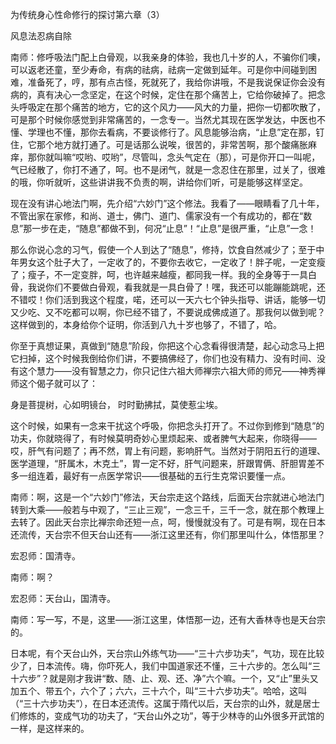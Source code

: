 为传统身心性命修行的探讨第六章（3）

风息法忍病自除

南师：修呼吸法门配上白骨观，以我亲身的体验，我也几十岁的人，不骗你们噢，可以返老还童，至少寿命，有病的祛病，祛病一定做到延年。可是你中间碰到困难，准备死了，哼，那有点古怪，死就死了，我给你讲哦，不是我说保证你会没有病的，真有决心一念坚定，在这个时候，定住在那个痛苦上，它给你破掉了。把念头呼吸定在那个痛苦的地方，它的这个风力——风大的力量，把你一切都吹散了，可是那个时候你感觉到非常痛苦的，一念专一。当然尤其现在医学发达，中医也不懂、学理也不懂，那你去看病，不要谈修行了。风息能够治病，“止息”定在那，钉住，它那个地方就打通了。可是话那么说唉，很苦的，非常苦啊，那个酸痛胀麻痒，那你就叫嘛“哎哟、哎哟”，尽管叫，念头气定在（那），可是你开口一叫呢，气已经散了，你打不通了，呵。也不是闭气，就是一念忍住在那里，过关了，很难的哦，你听就听，这些讲讲我不负责的啊，讲给你们听，可是能够这样坚定。

现在没有讲心地法门啊，先介绍“六妙门”这个修法。我看了——眼睛看了几十年，不管出家在家修，和尚、道士，佛门、道门、儒家没有一个有成功的，都在“数息”那一步在走，“随息”都做不到，何况“止息”！“止息”是很严重，“止息”一念！

那么你说心念的习气，假使一个人到达了“随息”，修持，饮食自然减少了；至于中年男女这个肚子大了，一定收了的，不要你去收它，一定收了！胖子呢，一定变瘦了；瘦子，不一定变胖，呵，也许越来越瘦，都同我一样。我的全身等于一具白骨，我说你们不要做白骨观，看我就是一具白骨了！嘿，我还可以能蹦能跳呢，还不错哎！你们活到我这个程度，喏，还可以一天六七个钟头指导、讲话，能够一切又少吃、又不吃都可以啊，你已经不错了，不要说成佛成道了。那我何以做到呢？这样做到的，本身给你个证明，你活到八九十岁也够了，不错了，哈。

你至于真想证果，真做到“随息”阶段，你把这个心念看得很清楚，起心动念马上把它扫掉，这个时候我倒给你们讲，不要搞佛经了，你们也没有精力、没有时间、没有这个慧力——没有智慧之力，你只记住六祖大师禅宗六祖大师的师兄——神秀禅师这个偈子就可以了：

身是菩提树，心如明镜台，
时时勤拂拭，莫使惹尘埃。

这个时候，如果有一念来干扰这个呼吸，你把念头打开了。不过你到修到“随息”的功夫，你就晓得了，有时候莫明奇妙心里烦起来、或者脾气大起来，你晓得——哎，肝气有问题了；再不然，胃上有问题，影响肝气。当然对于阴阳五行的道理、医学道理，“肝属木，木克土”，胃一定不好，肝气问题来，肝跟胃俩、肝胆胃差不多一组连着，最好有一点医学常识——很基础的五行生克常识要懂一点。

南师：啊，这是一个“六妙门”修法，天台宗走这个路线，后面天台宗就进心地法门转到大乘——般若与中观了，“三止三观”，一念三千，三千一念，就在那个教理上去转了。因此天台宗比禅宗命还短一点，呵，慢慢就没有了。可是有啊，现在日本还流传，天台宗不但天台山还有——浙江这里还有，你们那里叫什么，体悟那里？

宏忍师：国清寺。

南师：啊？

宏忍师：天台山，国清寺。

南师：写一写，不是，这里——浙江这里，体悟那一边，还有大香林寺也是天台宗的。

日本呢，有个天台山外，天台宗山外练气功——“三十六步功夫”，气功，现在比较少了，日本流传。嗨，你吓死人，我们中国道家还不懂，三十六步的。怎么叫“三十六步”？就是刚才我讲“数、随、止、观、还、净”六个嘛。一个，又“止”里头又加五个、带五个，六个了；六六，三十六个，叫“三十六步功夫”。哈哈，这叫（“三十六步功夫”），在日本还流传。这属于隋代以后，天台宗的山外，就是居士们修炼的，变成气功的功夫了，“天台山外之功”，等于少林寺的山外很多开武馆的一样，是这样来的。



